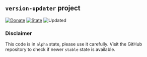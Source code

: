 ## `version-updater` project

[![Donate](https://img.shields.io/static/v1?label=Donate&message=paypal.me/biesior&color=brightgreen)](https://www.paypal.me/biesior/4.99EUR)
[![State](https://img.shields.io/static/v1?label=alpha&message=0.0.6&color=blue)](https://github.com/biesior/version-updater/tree/0.0.6-alpha) <!-- __VERSION_LINE__ -->
![Updated](https://img.shields.io/static/v1?label=upated&message=2020-08-20+01:45:34&color=lightgray) <!-- __UPDATED_LINE__ -->


### Disclaimer

This code is in `alpha` state, please use it carefully. Visit the GitHub repository to check if newer `stable` state is available.